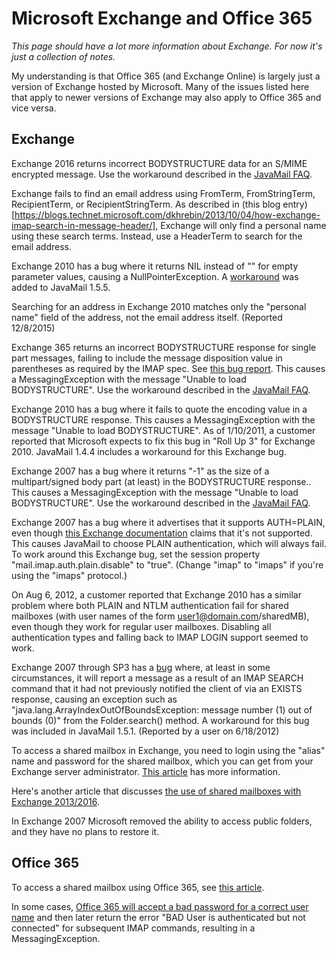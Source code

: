 Microsoft Exchange and Office 365
=================================

*This page should have a lot more information about Exchange. For now
it's just a collection of notes.*

My understanding is that Office 365 (and Exchange Online) is largely
just a version of Exchange hosted by Microsoft. Many of the issues
listed here that apply to newer versions of Exchange may also apply to
Office 365 and vice versa.

Exchange
--------

Exchange 2016 returns incorrect BODYSTRUCTURE data for an S/MIME
encrypted message.  Use the workaround described in the
[JavaMail FAQ](FAQ.html#imapserverbug).

Exchange fails to find an email address using FromTerm, FromStringTerm,
RecipientTerm, or RecipientStringTerm.  As described in
(this blog entry)[https://blogs.technet.microsoft.com/dkhrebin/2013/10/04/how-exchange-imap-search-in-message-header/],
Exchange will only find a personal name using these search terms.
Instead, use a HeaderTerm to search for the email address.

Exchange 2010 has a bug where it returns NIL instead of "" for empty
parameter values, causing a NullPointerException.  A
[workaround](https://github.com/eclipse-ee4j/javamail/issues/203)
was added to JavaMail 1.5.5.

Searching for an address in Exchange 2010 matches only the "personal
name" field of the address, not the email address itself.  (Reported
12/8/2015)

Exchange 365 returns an incorrect BODYSTRUCTURE response for single
part messages, failing to include the message disposition value in
parentheses as required by the IMAP spec. See
[this bug report](https://github.com/eclipse-ee4j/javamail/issues/31).
This causes a MessagingException with the message "Unable to load
BODYSTRUCTURE". Use the workaround described in the
[JavaMail FAQ](FAQ.html#imapserverbug).

Exchange 2010 has a bug where it fails to quote the encoding value in a
BODYSTRUCTURE response. This causes a MessagingException with the
message "Unable to load BODYSTRUCTURE". As of 1/10/2011, a customer
reported that Microsoft expects to fix this bug in "Roll Up 3" for
Exchange 2010. JavaMail 1.4.4 includes a workaround for this Exchange
bug.

Exchange 2007 has a bug where it returns "-1" as the size of a
multipart/signed body part (at least) in the BODYSTRUCTURE response..
This causes a MessagingException with the message "Unable to load
BODYSTRUCTURE". Use the workaround described in the
[JavaMail FAQ](FAQ.html#imapserverbug).

Exchange 2007 has a bug where it advertises that it supports
AUTH=PLAIN, even though
[this Exchange documentation](http://technet.microsoft.com/en-us/library/cc540463.aspx)
claims that it's not supported. This causes JavaMail to choose PLAIN
authentication, which will always fail. To work around this Exchange
bug, set the session property "mail.imap.auth.plain.disable" to "true".
(Change "imap" to "imaps" if you're using the "imaps" protocol.)

On Aug 6, 2012, a customer reported that Exchange 2010 has a similar
problem where both PLAIN and NTLM authentication fail for shared
mailboxes (with user names of the form user1@domain.com/sharedMB), even
though they work for regular user mailboxes. Disabling all
authentication types and falling back to IMAP LOGIN support seemed to
work.

Exchange 2007 through SP3 has a
[bug](https://github.com/eclipse-ee4j/javamail/issues/86)
where, at least in some circumstances, it will report a message as a
result of an IMAP SEARCH command that it had not previously notified
the client of via an EXISTS response, causing an exception such as
"java.lang.ArrayIndexOutOfBoundsException: message number (1) out of
bounds (0)" from the Folder.search() method. A workaround for this bug
was included in JavaMail 1.5.1. (Reported by a user on 6/18/2012)

To access a shared mailbox in Exchange, you need to login using the
"alias" name and password for the shared mailbox, which you can get
from your Exchange server administrator.
[This article](http://social.technet.microsoft.com/Forums/bg-BG/exchangesvrgeneral/thread/8c8b4605-efae-49eb-a118-54aa418de6c2)
has more information.

Here's another article that discusses
[the use of shared mailboxes with Exchange 2013/2016](https://ingogegenwarth.wordpress.com/2016/04/11/exchange-20132016-imapews-and-service-accounts/).

In Exchange 2007 Microsoft removed the ability to access public
folders, and they have no plans to restore it.

Office 365
----------

To access a shared mailbox using Office 365, see
[this article](https://social.technet.microsoft.com/Forums/msonline/en-US/6369118f-7dee-4728-ac1c-a0c706b3d290/office-365-exchange-online-how-to-access-a-shared-mailbox-using-thunderbird-or-other-imap-client?forum=onlineservicesexchange).

In some cases,
[Office 365 will accept a bad password for a correct user name](http://unix.stackexchange.com/questions/164823/user-is-authenticated-but-not-connected-after-changing-my-exchange-password)
and then later return the error "BAD User is authenticated but not
connected" for subsequent IMAP commands, resulting in a
MessagingException.
